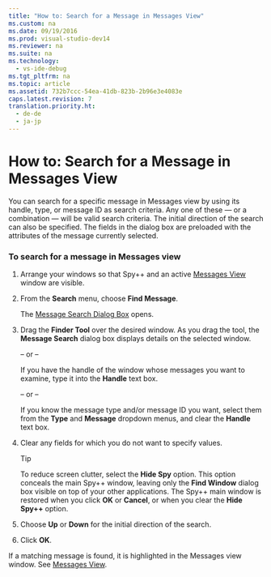 ```yaml
---
title: "How to: Search for a Message in Messages View"
ms.custom: na
ms.date: 09/19/2016
ms.prod: visual-studio-dev14
ms.reviewer: na
ms.suite: na
ms.technology: 
  - vs-ide-debug
ms.tgt_pltfrm: na
ms.topic: article
ms.assetid: 732b7ccc-54ea-41db-823b-2b96e3e4083e
caps.latest.revision: 7
translation.priority.ht: 
  - de-de
  - ja-jp
---
```

# How to: Search for a Message in Messages View
You can search for a specific message in Messages view by using its handle, type, or message ID as search criteria. Any one of these — or a combination — will be valid search criteria. The initial direction of the search can also be specified. The fields in the dialog box are preloaded with the attributes of the message currently selected.  
  
### To search for a message in Messages view  
  
1.  Arrange your windows so that Spy++ and an active [Messages View](../vs140/Messages-View.md) window are visible.  
  
2.  From the **Search** menu, choose **Find Message**.  
  
     The [Message Search Dialog Box](../vs140/Message-Search-Dialog-Box.md) opens.  
  
3.  Drag the **Finder Tool** over the desired window. As you drag the tool, the **Message Search** dialog box displays details on the selected window.  
  
     – or –  
  
     If you have the handle of the window whose messages you want to examine, type it into the **Handle** text box.  
  
     – or –  
  
     If you know the message type and/or message ID you want, select them from the **Type** and **Message** dropdown menus, and clear the **Handle** text box.  
  
4.  Clear any fields for which you do not want to specify values.  
  
    > [!TIP]
    >  To reduce screen clutter, select the **Hide Spy** option. This option conceals the main Spy++ window, leaving only the **Find Window** dialog box visible on top of your other applications. The Spy++ main window is restored when you click **OK** or **Cancel**, or when you clear the **Hide Spy++** option.  
  
5.  Choose **Up** or **Down** for the initial direction of the search.  
  
6.  Click **OK**.  
  
 If a matching message is found, it is highlighted in the Messages view window. See [Messages View](../vs140/Messages-View.md).
